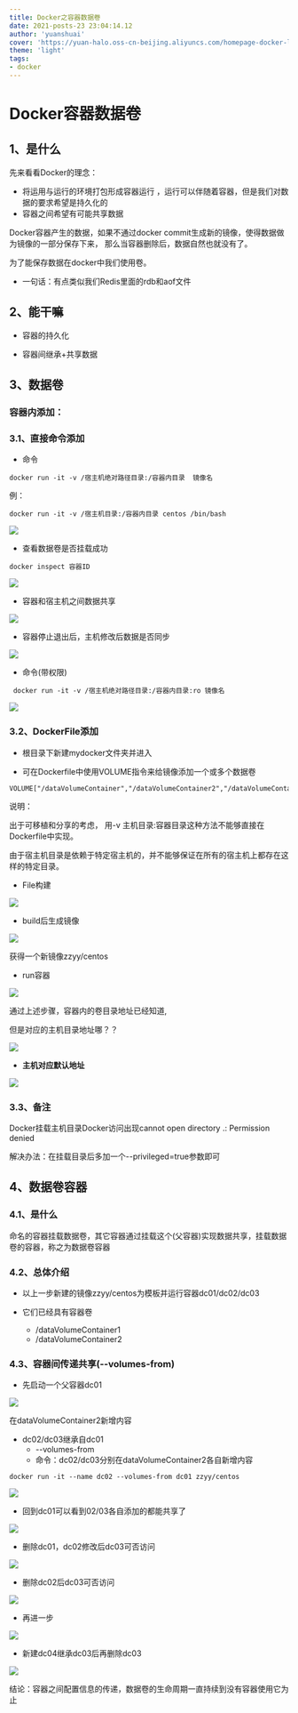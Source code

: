```yaml
---
title: Docker之容器数据卷
date: 2021-posts-23 23:04:14.12
author: 'yuanshuai'
cover: 'https://yuan-halo.oss-cn-beijing.aliyuncs.com/homepage-docker-logo.png'
theme: 'light'
tags: 
- docker
---
```


# **Docker**容器数据卷

## 1、**是什么**

先来看看Docker的理念： 

- 将运用与运行的环境打包形成容器运行 ，运行可以伴随着容器，但是我们对数据的要求希望是持久化的 
- 容器之间希望有可能共享数据 

Docker容器产生的数据，如果不通过docker commit生成新的镜像，使得数据做为镜像的一部分保存下来， 那么当容器删除后，数据自然也就没有了。 

为了能保存数据在docker中我们使用卷。

- 一句话：有点类似我们Redis里面的rdb和aof文件

## 2、**能干嘛**

- 容器的持久化

- 容器间继承+共享数据

## 3、**数据卷**

### 容器内添加：

### 3.1、直接命令添加

- 命令

```shell
docker run -it -v /宿主机绝对路径目录:/容器内目录  镜像名
```

例：

```shell
docker run -it -v /宿主机目录:/容器内目录 centos /bin/bash 
```

![](https://hexobbblog.oss-cn-beijing.aliyuncs.com/images/docker/32.png)

- 查看数据卷是否挂载成功

```shell
docker inspect 容器ID 
```

![](https://hexobbblog.oss-cn-beijing.aliyuncs.com/images/docker/33.png)

- 容器和宿主机之间数据共享

![](https://hexobbblog.oss-cn-beijing.aliyuncs.com/images/docker/34.png)

- 容器停止退出后，主机修改后数据是否同步

![](https://hexobbblog.oss-cn-beijing.aliyuncs.com/images/docker/35.png)

- 命令(带权限)

```shell
 docker run -it -v /宿主机绝对路径目录:/容器内目录:ro 镜像名
```

![](https://hexobbblog.oss-cn-beijing.aliyuncs.com/images/docker/36.png)

### 3.2、DockerFile添加

- 根目录下新建mydocker文件夹并进入

- 可在Dockerfile中使用VOLUME指令来给镜像添加一个或多个数据卷

```shell
VOLUME["/dataVolumeContainer","/dataVolumeContainer2","/dataVolumeContainer3"] 
```

说明：  

出于可移植和分享的考虑， 用-v 主机目录:容器目录这种方法不能够直接在Dockerfile中实现。 

由于宿主机目录是依赖于特定宿主机的，并不能够保证在所有的宿主机上都存在这样的特定目录。

- File构建

![](https://hexobbblog.oss-cn-beijing.aliyuncs.com/images/docker/37.png)

- build后生成镜像

![](https://hexobbblog.oss-cn-beijing.aliyuncs.com/images/docker/38.png)

获得一个新镜像zzyy/centos

- run容器

![](https://hexobbblog.oss-cn-beijing.aliyuncs.com/images/docker/39.png)

通过上述步骤，容器内的卷目录地址已经知道,

但是对应的主机目录地址哪？？

![](https://hexobbblog.oss-cn-beijing.aliyuncs.com/images/docker/40.png)

- **主机对应默认地址**

![](https://hexobbblog.oss-cn-beijing.aliyuncs.com/images/docker/41.png)

### 3.3、备注

Docker挂载主机目录Docker访问出现cannot open directory .: Permission denied 

解决办法：在挂载目录后多加一个--privileged=true参数即可 

## 4、**数据卷容器**

### 4.1、是什么

命名的容器挂载数据卷，其它容器通过挂载这个(父容器)实现数据共享，挂载数据卷的容器，称之为数据卷容器 

### 4.2、总体介绍

- 以上一步新建的镜像zzyy/centos为模板并运行容器dc01/dc02/dc03

- 它们已经具有容器卷
  - /dataVolumeContainer1
  - /dataVolumeContainer2

### 4.3、容器间传递共享(--volumes-from)

- 先启动一个父容器dc01

![](https://hexobbblog.oss-cn-beijing.aliyuncs.com/images/docker/42.png)

在dataVolumeContainer2新增内容

- dc02/dc03继承自dc01
  - --volumes-from
  - 命令：dc02/dc03分别在dataVolumeContainer2各自新增内容

```shell
docker run -it --name dc02 --volumes-from dc01 zzyy/centos 
```

![](https://hexobbblog.oss-cn-beijing.aliyuncs.com/images/docker/43.png)

- 回到dc01可以看到02/03各自添加的都能共享了

![](https://hexobbblog.oss-cn-beijing.aliyuncs.com/images/docker/44.png)

- 删除dc01，dc02修改后dc03可否访问

![](https://hexobbblog.oss-cn-beijing.aliyuncs.com/images/docker/45.png)

- 删除dc02后dc03可否访问

![](https://hexobbblog.oss-cn-beijing.aliyuncs.com/images/docker/46.png)

- 再进一步

![](https://hexobbblog.oss-cn-beijing.aliyuncs.com/images/docker/47.png)

- 新建dc04继承dc03后再删除dc03

![](https://hexobbblog.oss-cn-beijing.aliyuncs.com/images/docker/48.png)

结论：容器之间配置信息的传递，数据卷的生命周期一直持续到没有容器使用它为止